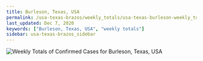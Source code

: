 ```yaml
---
title: Burleson, Texas, USA
permalink: /usa-texas-brazos/weekly_totals/usa-texas-burleson-weekly_totals.html
last_updated: Dec 7, 2020
keywords: ["Burleson, Texas, USA", "weekly totals"]
sidebar: usa-texas-brazos_sidebar
---
```


![Weekly Totals of Confirmed Cases for Burleson, Texas, USA](/covid_tracker/images/graphs/usa-texas-burleson-weekly_totals_graph.png)
